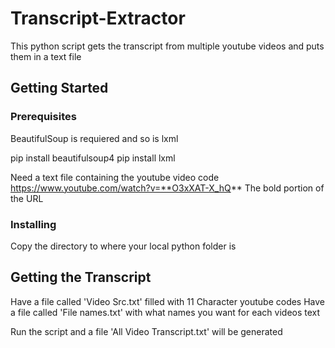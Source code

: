 # Transcript-Extractor

This python script gets the transcript from multiple youtube videos and puts them in a text file

## Getting Started

### Prerequisites

BeautifulSoup is requiered and so is lxml


  
  pip install beautifulsoup4
  pip install lxml


Need a text file containing the youtube video code
https://www.youtube.com/watch?v=**O3xXAT-X_hQ**
The bold portion of the URL


### Installing

Copy the directory to where your local python folder is

## Getting the Transcript

Have a file called 'Video Src.txt' filled with 11 Character youtube codes
Have a file called 'File names.txt' with what names you want for each videos text

Run the script and a file 'All Video Transcript.txt' will be generated


